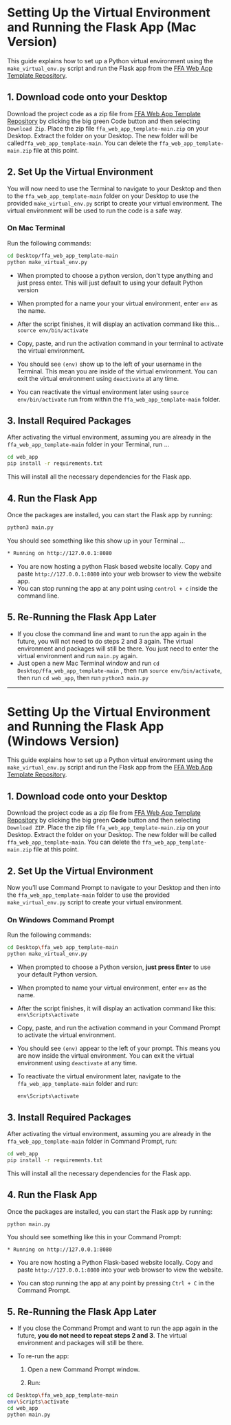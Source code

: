 # Setting Up the Virtual Environment and Running the Flask App (Mac Version)

This guide explains how to set up a Python virtual environment using the `make_virtual_env.py` script and run the Flask app from the [FFA Web App Template Repository](https://github.com/jonesnoah45010/ffa_web_app_template).

## 1. Download code onto your Desktop

Download the project code as a zip file from [FFA Web App Template Repository](https://github.com/jonesnoah45010/ffa_web_app_template)  by clicking the big green Code button and then selecting `Download Zip`. Place the zip file `ffa_web_app_template-main.zip` on your Desktop.  Extract the folder on your Desktop.  The new folder will be called`ffa_web_app_template-main`.  You can delete the `ffa_web_app_template-main.zip` file at this point.



## 2. Set Up the Virtual Environment

You will now need to use the Terminal to navigate to your Desktop and then to the `ffa_web_app_template-main` folder on your Desktop to use the provided `make_virtual_env.py` script to create your virtual environment.  The virtual environment will be used to run the code is a safe way.  

### On Mac Terminal

Run the following commands:

```bash
cd Desktop/ffa_web_app_template-main
python make_virtual_env.py
```
-   When prompted to choose a python version, don't type anything and just press enter. This will just default to using your default Python version
-   When prompted for a name your your virtual environment, enter `env` as the name.
    
-   After the script finishes, it will display an activation command like this... `source env/bin/activate`
    
-   Copy, paste, and run the activation command in your terminal to activate the virtual environment.
- You should see `(env)` show up to the left of your username in the Terminal. This mean you are inside of the virtual environment.  You can exit the virtual environment using `deactivate` at any time.
- You can reactivate the virtual environment later using `source env/bin/activate` run from within the `ffa_web_app_template-main` folder.  
    

## 3. Install Required Packages

After activating the virtual environment, assuming you are already in the `ffa_web_app_template-main` folder in your Terminal, run ...
``` bash
cd web_app
pip install -r requirements.txt
```
This will install all the necessary dependencies for the Flask app.

## 4. Run the Flask App

Once the packages are installed, you can start the Flask app by running:

```bash
python3 main.py
```
You should see something like this show up in your Terminal ... 
```bash
* Running on http://127.0.0.1:8080
```
- You are now hosting a python Flask based website locally.  Copy and paste `http://127.0.0.1:8080` into your web browser to view the website app.
- You can stop running the app at any point using `control + c` inside the command line.  

## 5. Re-Running the Flask App Later

- If you close the command line and want to run the app again in the future, you will not need to do steps 2 and 3 again.   The virtual environment and packages will still be there.   You just need to enter the virtual environment and run `main.py` again.
- Just open a new Mac Terminal window and run `cd Desktop/ffa_web_app_template-main` , then run `source env/bin/activate`, then run `cd web_app`, then run `python3 main.py`



----------





# Setting Up the Virtual Environment and Running the Flask App (Windows Version)

This guide explains how to set up a Python virtual environment using the `make_virtual_env.py` script and run the Flask app from the [FFA Web App Template Repository](https://github.com/jonesnoah45010/ffa_web_app_template).

## 1. Download code onto your Desktop

Download the project code as a zip file from [FFA Web App Template Repository](https://github.com/jonesnoah45010/ffa_web_app_template) by clicking the big green **Code** button and then selecting `Download ZIP`. Place the zip file `ffa_web_app_template-main.zip` on your Desktop. Extract the folder on your Desktop. The new folder will be called `ffa_web_app_template-main`. You can delete the `ffa_web_app_template-main.zip` file at this point.

## 2. Set Up the Virtual Environment

Now you’ll use Command Prompt to navigate to your Desktop and then into the `ffa_web_app_template-main` folder to use the provided `make_virtual_env.py` script to create your virtual environment.

### On Windows Command Prompt

Run the following commands:
```bash
cd Desktop\ffa_web_app_template-main
python make_virtual_env.py
```

-   When prompted to choose a Python version, **just press Enter** to use your default Python version.
    
-   When prompted to name your virtual environment, enter `env` as the name.
    
-   After the script finishes, it will display an activation command like this: `env\Scripts\activate`
    
-   Copy, paste, and run the activation command in your Command Prompt to activate the virtual environment.
    
-   You should see `(env)` appear to the left of your prompt. This means you are now inside the virtual environment. You can exit the virtual environment using `deactivate` at any time.
    
-   To reactivate the virtual environment later, navigate to the `ffa_web_app_template-main` folder and run:
    
    `env\Scripts\activate` 
    

## 3. Install Required Packages

After activating the virtual environment, assuming you are already in the `ffa_web_app_template-main` folder in Command Prompt, run:

```bash
cd web_app
pip install -r requirements.txt
```

This will install all the necessary dependencies for the Flask app.

## 4. Run the Flask App

Once the packages are installed, you can start the Flask app by running:

`python main.py` 

You should see something like this in your Command Prompt:

 `* Running on http://127.0.0.1:8080` 

-   You are now hosting a Python Flask-based website locally. Copy and paste `http://127.0.0.1:8080` into your web browser to view the website.
    
-   You can stop running the app at any point by pressing `Ctrl + C` in the Command Prompt.
    

## 5. Re-Running the Flask App Later

-   If you close the Command Prompt and want to run the app again in the future, **you do not need to repeat steps 2 and 3**. The virtual environment and packages will still be there.
    
-   To re-run the app:
    
    1.  Open a new Command Prompt window.
        
    2.  Run:
        
```bash
cd Desktop\ffa_web_app_template-main
env\Scripts\activate
cd web_app
python main.py
```



